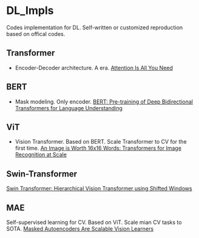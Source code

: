 # DL_Impls
Codes implementation for DL. Self-written or customized reproduction based on offical codes.

## Transformer
* Encoder-Decoder architecture. A era.
[Attention Is All You Need](https://arxiv.org/abs/1706.03762)

## BERT
* Mask modeling. Only encoder.
[BERT: Pre-training of Deep Bidirectional Transformers for Language Understanding](https://arxiv.org/abs/1810.04805)

## ViT
* Vision Transformer. Based on BERT. Scale Transformer to CV for the first time.
[An Image is Worth 16x16 Words: Transformers for Image Recognition at Scale](https://arxiv.org/abs/2010.11929)

## Swin-Transformer
[Swin Transformer: Hierarchical Vision Transformer using Shifted Windows](https://arxiv.org/abs/2103.14030)

## MAE
Self-supervised learning for CV. Based on ViT. Scale mian CV tasks to SOTA.
[Masked Autoencoders Are Scalable Vision Learners](https://arxiv.org/abs/2111.06377)
